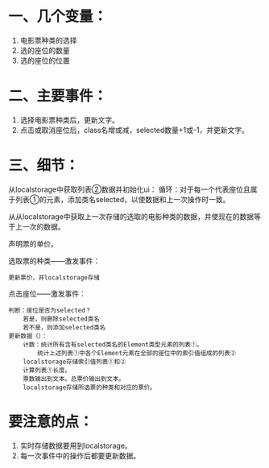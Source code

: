 # 一、几个变量：
1. 电影票种类的选择
2. 选的座位的数量
3. 选的座位的位置


# 二、主要事件：
1. 选择电影票种类后，更新文字。
2. 点击或取消座位后，class名增或减，selected数量+1或-1，并更新文字。


# 三、细节：

从localstorage中获取列表②数据并初始化ui：
循环：对于每一个代表座位且属于列表①的元素，添加类名selected，以使数据和上一次操作时一致。

从从localstorage中获取上一次存储的选取的电影种类的数据，并使现在的数据等于上一次的数据。	

声明票的单价。

选取票的种类——激发事件：

	更新票价，并localstorage存储

点击座位——激发事件：

	判断：座位是否为selected？
		若是，则删除selected类名
		若不是，则添加selected类名
	更新数据（）：
		计数：统计所有含有selected类名的Element类型元素的列表①。
			统计上述列表①中各个Element元素在全部的座位中的索引值组成的列表②
		localstorage存储索引值列表①和②
		计算列表①长度。
		票数输出到文本。总票价输出到文本。
		localstorage存储所选票的种类和对应的票价。

# 要注意的点：
1. 实时存储数据要用到localstorage。
2. 每一次事件中的操作后都要更新数据。
